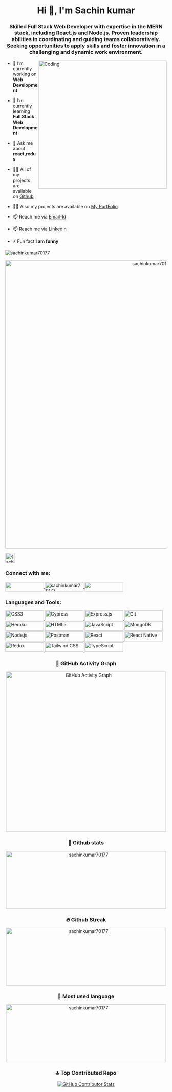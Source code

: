 <h1 align="center">Hi 👋, I'm Sachin kumar</h1>
<h3 align="center">Skilled Full Stack Web Developer with expertise in the MERN stack, including React.js and Node.js. Proven leadership abilities in coordinating and guiding teams collaboratively. Seeking opportunities to apply skills and foster innovation in a challenging and dynamic work environment.</h3>
<img align="right" alt="Coding" width="400" src="https://cdn.dribbble.com/users/1162077/screenshots/3848914/programmer.gif">

- 🔭 I’m currently working on **Web Development**

- 🌱 I’m currently learning **Full Stack Web Development**

- 💬 Ask me about **react,redux**

- 👨‍💻 All of my projects are available on <a href="https://github.com/sachinkumar70177" target="_blank">Github</a>

- 👨‍💻 Also my projects are available on <a href="https://sachinkumar70177.github.io/" target="_blank">My PortFolio</a> 

- 📫 Reach me via  <a href="mailto:sachinaptel.k.786@gmail.com">Email-Id</a>

- 📫 Reach me via  <a href="https://www.linkedin.com/in/sachinkumar70177/" target="_blank">Linkedin</a>

- ⚡ Fun fact **I am funny**

<p align="left"> <img src="https://komarev.com/ghpvc/?username=sachinkumar70177&label=Profile%20views&color=0e75b6&style=flat" alt="sachinkumar70177" /> </p>

<p align="center"  width="900">
    <a href="https://github.com/ryo-ma/github-profile-trophy" target="_blank">
        <img src="https://github-profile-trophy.vercel.app/?username=sachinkumar70177" alt="sachinkumar70177" width="900"/>
    </a>
</p>

<p align="left">
    <a href="https://twitter.com/sachinpate95178" target="_blank">
        <img src="https://img.shields.io/twitter/follow/sachinpate95178?color=1DA1F2&logo=twitter&style=flat" alt="sachinpate95178" height="30" />
    </a>
</p>


**<h3 align="left">Connect with me:</h3>**
<p align="left">
    <a href="https://twitter.com/sachinpate95178" target="_blank">
        <img align="center" src="https://img.shields.io/badge/Twitter-000000?style=flat&logo=twitter&logoColor=white" height="30" width="120" />
    </a>
    <a href="https://linkedin.com/in/sachinkumar70177" target="_blank">
        <img align="center" src="https://img.shields.io/badge/LinkedIn-%230077B5.svg?style=flat&logo=linkedin&logoColor=white" alt="sachinkumar70177" height="30" width="120" />
    </a>
  <a href="https://www.instagram.com/i_m_only_sk/" target="_blank">
        <img align="center" src="https://img.shields.io/badge/Instagram-E4405F?style=flat&logo=instagram&logoColor=white" height="30" width="120" />
    </a>
</p>


<h3 align="left">Languages and Tools:</h3>

<p align="left">
    <a href="https://www.w3schools.com/css/" target="_blank" rel="noreferrer">
        <img src="https://img.shields.io/badge/CSS3-1572B6?style=flat&logo=css3&logoColor=white" alt="CSS3" style="width: 120px; height: 30px;" />
    </a>
    <a href="https://www.cypress.io" target="_blank" rel="noreferrer">
        <img src="https://img.shields.io/badge/Cypress-17202C?style=flat&logo=cypress&logoColor=white" alt="Cypress" style="width: 120px; height: 30px;"/>
    </a>
    <a href="https://expressjs.com" target="_blank" rel="noreferrer">
        <img src="https://img.shields.io/badge/Express.js-000000?style=flat&logo=express&logoColor=white" alt="Express.js" style="width: 120px; height: 30px;"/>
    </a>
    <a href="https://git-scm.com/" target="_blank" rel="noreferrer">
        <img src="https://img.shields.io/badge/Git-F05032?style=flat&logo=git&logoColor=white" alt="Git" style="width: 120px; height: 30px;"/>
    </a>
    <a href="https://heroku.com" target="_blank" rel="noreferrer">
        <img src="https://img.shields.io/badge/Heroku-430098?style=flat&logo=heroku&logoColor=white" alt="Heroku" style="width: 120px; height: 30px;"/>
    </a>
    <a href="https://www.w3.org/html/" target="_blank" rel="noreferrer">
        <img src="https://img.shields.io/badge/HTML5-E34F26?style=flat&logo=html5&logoColor=white" alt="HTML5" style="width: 120px; height: 30px;"/>
    </a>
    <a href="https://developer.mozilla.org/en-US/docs/Web/JavaScript" target="_blank" rel="noreferrer">
        <img src="https://img.shields.io/badge/JavaScript-F7DF1E?style=flat&logo=javascript&logoColor=black" alt="JavaScript" style="width: 120px; height: 30px;"/>
    </a>
    <a href="https://www.mongodb.com/" target="_blank" rel="noreferrer">
        <img src="https://img.shields.io/badge/MongoDB-47A248?style=flat&logo=mongodb&logoColor=white" alt="MongoDB" style="width: 120px; height: 30px;"/>
    </a>
    <a href="https://nodejs.org" target="_blank" rel="noreferrer">
        <img src="https://img.shields.io/badge/Node.js-339933?style=flat&logo=node.js&logoColor=white" alt="Node.js" style="width: 120px; height: 30px;"/>
    </a>
    <a href="https://postman.com" target="_blank" rel="noreferrer">
        <img src="https://img.shields.io/badge/Postman-FF6C37?style=flate&logo=postman&logoColor=white" alt="Postman" style="width: 120px; height: 30px;"/>
    </a>
    <a href="https://reactjs.org/" target="_blank" rel="noreferrer">
        <img src="https://img.shields.io/badge/React-61DAFB?style=flat&logo=react&logoColor=white" alt="React" style="width: 120px; height: 30px;"/>
    </a>
    <a href="https://reactnative.dev/" target="_blank" rel="noreferrer">
        <img src="https://img.shields.io/badge/React_Native-61DAFB?style=flat&logo=react&logoColor=white" alt="React Native" style="width: 120px; height: 30px;"/>
    </a>
    <a href="https://redux.js.org" target="_blank" rel="noreferrer">
        <img src="https://img.shields.io/badge/Redux-764ABC?style=flat&logo=redux&logoColor=white" alt="Redux" style="width: 120px; height: 30px;"/>
    </a>
    <a href="https://tailwindcss.com/" target="_blank" rel="noreferrer">
        <img src="https://img.shields.io/badge/Tailwind_CSS-38B2AC?style=flat&logo=tailwind-css&logoColor=white" alt="Tailwind CSS"style="width: 120px; height: 30px;" />
    </a>
    <a href="https://www.typescriptlang.org/" target="_blank" rel="noreferrer">
        <img src="https://img.shields.io/badge/TypeScript-3178C6?style=flat&logo=typescript&logoColor=white" alt="TypeScript" style="width: 120px; height: 30px;"/>
    </a>
</p>





<!-- GitHub Activity Graph -->
<h3 align="center">💭 GitHub Activity Graph</h3>
<p align="center">
    <a href="https://github-readme-activity-graph.vercel.app/graph?username=sachinkumar70177&bg_color=ffffff">
        <img src="https://github-readme-activity-graph.vercel.app/graph?username=sachinkumar70177&bg_color=ffffff" alt="GitHub Activity Graph" width="500"/>
    </a>
</p>

<!-- Middle Card -->
<h3  align="center">
    📝 Github stats</h3>
<p align="center">
    <a href="https://github-readme-stats.vercel.app/api?username=sachinkumar70177&show_icons=true&locale=en" target="_blank">
        <img src="https://github-readme-stats.vercel.app/api?username=sachinkumar70177&show_icons=true&locale=en" alt="sachinkumar70177" width="500" height="180"/>
    </a>
</p>




<!-- Right Card -->

<h3 align="center">🔥 Github Streak</h3>
                                           
<p align="center">
    <a href="https://github-readme-streak-stats.herokuapp.com/?user=sachinkumar70177" target="_blank">
        <img src="https://github-readme-streak-stats.herokuapp.com/?user=sachinkumar70177" alt="sachinkumar70177" width="500" height="180"/>
    </a>
</p>


<!-- Left Card -->
<h3 align ="center">🤝 Most used language</h3>
<p align="center">
    <a href="https://github-readme-stats.vercel.app/api/top-langs?username=sachinkumar70177&show_icons=true&locale=en&layout=compact" target="_blank">
        <img src="https://github-readme-stats.vercel.app/api/top-langs?username=sachinkumar70177&show_icons=true&locale=en&layout=compact" alt="sachinkumar70177" width="500" height="180"/>
    </a>
</p>


<h3 align ="center">🔝 Top Contributed Repo</h3>

<p align ="center">
    <a href="https://github-contributor-stats.vercel.app/api?username=sachinkumar70177&limit=5&theme=flat&combine_all_yearly_contributions=true" >
<img src="https://github-contributor-stats.vercel.app/api?username=sachinkumar70177&limit=5&theme=flat&combine_all_yearly_contributions=true" alt="GitHub Contributor Stats" />
        </a>
</p>

